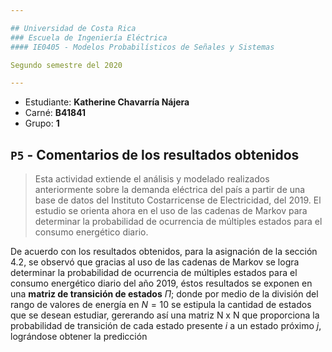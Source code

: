 ```yaml
---

## Universidad de Costa Rica
### Escuela de Ingeniería Eléctrica
#### IE0405 - Modelos Probabilísticos de Señales y Sistemas

Segundo semestre del 2020

---
```


* Estudiante: **Katherine Chavarría Nájera**
* Carné: **B41841**
* Grupo: **1**


## `P5` - Comentarios de los resultados obtenidos
> Esta actividad extiende el análisis y modelado realizados anteriormente sobre la demanda eléctrica del país a partir de una base de datos del Instituto Costarricense de Electricidad, del 2019. El estudio se orienta ahora en el uso de las cadenas de Markov para determinar la probabilidad de ocurrencia de múltiples estados para el consumo energético diario.

De acuerdo con los resultados obtenidos, para la asignación de la sección 4.2, se observó que gracias al uso de las cadenas de Markov se logra determinar la probabilidad de ocurrencia de múltiples estados para el consumo energético diario del año 2019, éstos resultados se exponen en una **matriz de transición de estados** $\Pi$; donde por medio de la división del rango de valores de energía en $N = 10$ se estipula la cantidad de estados que se desean estudiar, gererando así una matriz N x N que proporciona la probabilidad de transición de cada estado presente $i$ a un estado próximo $j$, lográndose obtener la predicción 
